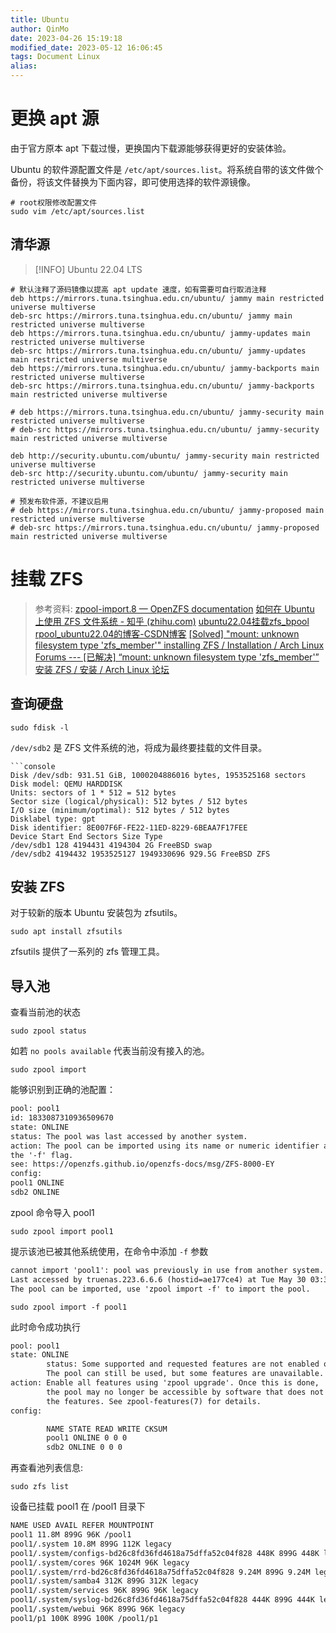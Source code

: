 ```yaml
---
title: Ubuntu
author: QinMo
date: 2023-04-26 15:19:18
modified_date: 2023-05-12 16:06:45 
tags: Document Linux
alias: 
---
```


# 更换 apt 源
由于官方原本 apt 下载过慢，更换国内下载源能够获得更好的安装体验。

Ubuntu 的软件源配置文件是 `/etc/apt/sources.list`。将系统自带的该文件做个备份，将该文件替换为下面内容，即可使用选择的软件源镜像。

```Shell
# root权限修改配置文件
sudo vim /etc/apt/sources.list 
```

## 清华源
> [!INFO] Ubuntu 22.04 LTS
```Shell
# 默认注释了源码镜像以提高 apt update 速度，如有需要可自行取消注释
deb https://mirrors.tuna.tsinghua.edu.cn/ubuntu/ jammy main restricted universe multiverse
deb-src https://mirrors.tuna.tsinghua.edu.cn/ubuntu/ jammy main restricted universe multiverse
deb https://mirrors.tuna.tsinghua.edu.cn/ubuntu/ jammy-updates main restricted universe multiverse
deb-src https://mirrors.tuna.tsinghua.edu.cn/ubuntu/ jammy-updates main restricted universe multiverse
deb https://mirrors.tuna.tsinghua.edu.cn/ubuntu/ jammy-backports main restricted universe multiverse
deb-src https://mirrors.tuna.tsinghua.edu.cn/ubuntu/ jammy-backports main restricted universe multiverse

# deb https://mirrors.tuna.tsinghua.edu.cn/ubuntu/ jammy-security main restricted universe multiverse
# deb-src https://mirrors.tuna.tsinghua.edu.cn/ubuntu/ jammy-security main restricted universe multiverse

deb http://security.ubuntu.com/ubuntu/ jammy-security main restricted universe multiverse
deb-src http://security.ubuntu.com/ubuntu/ jammy-security main restricted universe multiverse

# 预发布软件源，不建议启用
# deb https://mirrors.tuna.tsinghua.edu.cn/ubuntu/ jammy-proposed main restricted universe multiverse
# deb-src https://mirrors.tuna.tsinghua.edu.cn/ubuntu/ jammy-proposed main restricted universe multiverse
```


# 挂载 ZFS

> 参考资料:
> [zpool-import.8 — OpenZFS documentation](https://openzfs.github.io/openzfs-docs/man/8/zpool-import.8.html)
> [如何在 Ubuntu 上使用 ZFS 文件系统 - 知乎 (zhihu.com)](https://zhuanlan.zhihu.com/p/33833767)
> [ubuntu22.04挂载zfs_bpool rpool_ubuntu22.04的博客-CSDN博客](https://blog.csdn.net/qq_45677678/article/details/126990218)
> [[Solved] "mount: unknown filesystem type 'zfs_member'" installing ZFS / Installation / Arch Linux Forums --- [已解决] “mount: unknown filesystem type 'zfs_member'” 安装 ZFS / 安装 / Arch Linux 论坛](https://bbs.archlinux.org/viewtopic.php?id=164124)

## 查询硬盘
```Shell
sudo fdisk -l
```

`/dev/sdb2` 是 ZFS 文件系统的池，将成为最终要挂载的文件目录。
```
```console
Disk /dev/sdb: 931.51 GiB, 1000204886016 bytes, 1953525168 sectors
Disk model: QEMU HARDDISK
Units: sectors of 1 * 512 = 512 bytes
Sector size (logical/physical): 512 bytes / 512 bytes
I/O size (minimum/optimal): 512 bytes / 512 bytes
Disklabel type: gpt
Disk identifier: 8E007F6F-FE22-11ED-8229-6BEAA7F17FEE
Device Start End Sectors Size Type
/dev/sdb1 128 4194431 4194304 2G FreeBSD swap
/dev/sdb2 4194432 1953525127 1949330696 929.5G FreeBSD ZFS
```

## 安装 ZFS
对于较新的版本 Ubuntu 安装包为 zfsutils。
```Shell
sudo apt install zfsutils
```

zfsutils 提供了一系列的 zfs 管理工具。

## 导入池
查看当前池的状态
```Shell
sudo zpool status
```
如若 `no pools available` 代表当前没有接入的池。

```Shell
sudo zpool import
```

能够识别到正确的池配置：
```txt
pool: pool1
id: 1833087310936509670
state: ONLINE
status: The pool was last accessed by another system.
action: The pool can be imported using its name or numeric identifier and
the '-f' flag.
see: https://openzfs.github.io/openzfs-docs/msg/ZFS-8000-EY
config:
pool1 ONLINE
sdb2 ONLINE
```

zpool 命令导入 pool1
```Shell
sudo zpool import pool1
```

提示该池已被其他系统使用，在命令中添加 `-f` 参数
```txt
cannot import 'pool1': pool was previously in use from another system.
Last accessed by truenas.223.6.6.6 (hostid=ae177ce4) at Tue May 30 03:30:01 2023
The pool can be imported, use 'zpool import -f' to import the pool.
```

```Shell
sudo zpool import -f pool1
```

此时命令成功执行
```txt
pool: pool1
state: ONLINE
		status: Some supported and requested features are not enabled on the pool.
		The pool can still be used, but some features are unavailable.
action: Enable all features using 'zpool upgrade'. Once this is done,
		the pool may no longer be accessible by software that does not support
		the features. See zpool-features(7) for details.
config:

		NAME STATE READ WRITE CKSUM
		pool1 ONLINE 0 0 0
		sdb2 ONLINE 0 0 0
```

再查看池列表信息:
```Shell
sudo zfs list
```

设备已挂载 pool1 在 /pool1 目录下
```txt
NAME USED AVAIL REFER MOUNTPOINT
pool1 11.8M 899G 96K /pool1
pool1/.system 10.8M 899G 112K legacy
pool1/.system/configs-bd26c8fd36fd4618a75dffa52c04f828 448K 899G 448K legacy
pool1/.system/cores 96K 1024M 96K legacy
pool1/.system/rrd-bd26c8fd36fd4618a75dffa52c04f828 9.24M 899G 9.24M legacy
pool1/.system/samba4 312K 899G 312K legacy
pool1/.system/services 96K 899G 96K legacy
pool1/.system/syslog-bd26c8fd36fd4618a75dffa52c04f828 444K 899G 444K legacy
pool1/.system/webui 96K 899G 96K legacy
pool1/p1 100K 899G 100K /pool1/p1
```